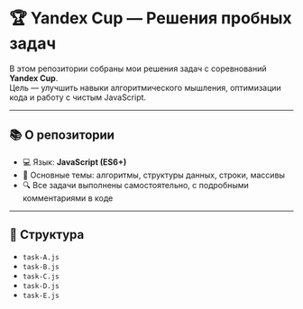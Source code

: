 # 🏆 Yandex Cup — Решения пробных задач

В этом репозитории собраны мои решения задач с соревнований **Yandex Cup**.  
Цель — улучшить навыки алгоритмического мышления, оптимизации кода и работу с чистым JavaScript.

---

## 📚 О репозитории

- 💻 Язык: **JavaScript (ES6+)**
- 🧠 Основные темы: алгоритмы, структуры данных, строки, массивы
- 🔍 Все задачи выполнены самостоятельно, с подробными комментариями в коде

---

## 📁 Структура

- `task-A.js`
- `task-B.js`
- `task-C.js`
- `task-D.js`
- `task-E.js`
